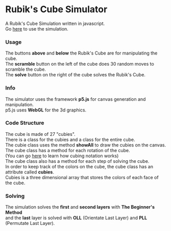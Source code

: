 # Rubik's Cube Simulator
A Rubik's Cube Simulation written in javascript.  
Go [here](https://vedhamahesh.github.io/Rubiks-Cube) to use the simulation.

### Usage
The buttons **above** and **below** the Rubik's Cube are for manipulating the cube.  
The **scramble** button on the left of the cube does 30 random moves to scramble the cube.  
The **solve** button on the right of the cube solves the Rubik's Cube.

### Info
The simulator uses the framework **p5.js** for canvas generation and manipulation.  
p5.js uses **WebGL** for the 3d graphics.

### Code Structure
The cube is made of 27 "cubies".  
There is a class for the cubies and a class for the entire cube.  
The cubie class uses the method **showAll** to draw the cubies on the canvas.  
The cube class has a method for each rotation of the cube.  
(You can go [here](https://ruwix.com/the-rubiks-cube/notation/) to learn how cubing notation works)  
The cube class also has a method for each step of solving the cube.  
In order to keep track of the colors on the cube, the cube class has an attribute called **cubies**.  
Cubies is a three dimensional array that stores the colors of each face of the cube.

### Solving
The simulation solves the **first** and **second layers** with **The Beginner's Method**  
and the **last** layer is solved with **OLL** (Orientate Last Layer) and **PLL** (Permutate Last Layer).